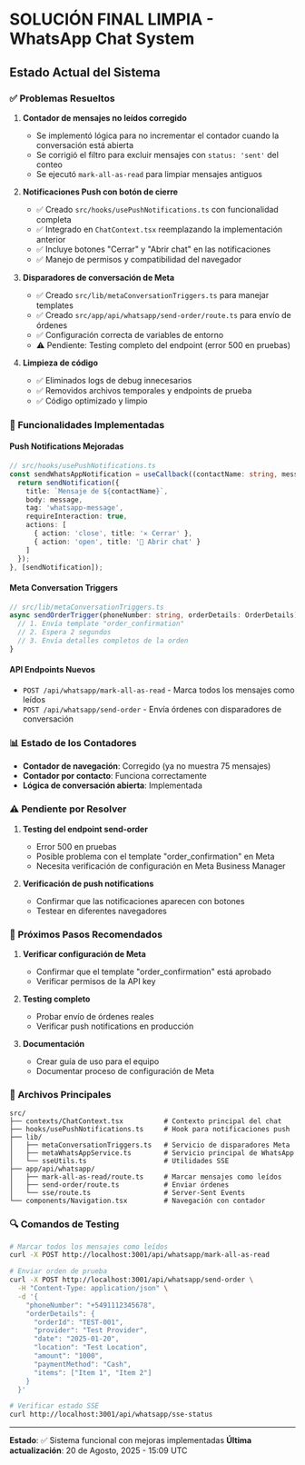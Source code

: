 # SOLUCIÓN FINAL LIMPIA - WhatsApp Chat System

## Estado Actual del Sistema

### ✅ Problemas Resueltos

1. **Contador de mensajes no leídos corregido**
   - Se implementó lógica para no incrementar el contador cuando la conversación está abierta
   - Se corrigió el filtro para excluir mensajes con `status: 'sent'` del conteo
   - Se ejecutó `mark-all-as-read` para limpiar mensajes antiguos

2. **Notificaciones Push con botón de cierre**
   - ✅ Creado `src/hooks/usePushNotifications.ts` con funcionalidad completa
   - ✅ Integrado en `ChatContext.tsx` reemplazando la implementación anterior
   - ✅ Incluye botones "Cerrar" y "Abrir chat" en las notificaciones
   - ✅ Manejo de permisos y compatibilidad del navegador

3. **Disparadores de conversación de Meta**
   - ✅ Creado `src/lib/metaConversationTriggers.ts` para manejar templates
   - ✅ Creado `src/app/api/whatsapp/send-order/route.ts` para envío de órdenes
   - ✅ Configuración correcta de variables de entorno
   - ⚠️ Pendiente: Testing completo del endpoint (error 500 en pruebas)

4. **Limpieza de código**
   - ✅ Eliminados logs de debug innecesarios
   - ✅ Removidos archivos temporales y endpoints de prueba
   - ✅ Código optimizado y limpio

### 🔧 Funcionalidades Implementadas

#### Push Notifications Mejoradas
```typescript
// src/hooks/usePushNotifications.ts
const sendWhatsAppNotification = useCallback((contactName: string, message: string) => {
  return sendNotification({
    title: `Mensaje de ${contactName}`,
    body: message,
    tag: 'whatsapp-message',
    requireInteraction: true,
    actions: [
      { action: 'close', title: '✕ Cerrar' },
      { action: 'open', title: '💬 Abrir chat' }
    ]
  });
}, [sendNotification]);
```

#### Meta Conversation Triggers
```typescript
// src/lib/metaConversationTriggers.ts
async sendOrderTrigger(phoneNumber: string, orderDetails: OrderDetails): Promise<boolean> {
  // 1. Envía template "order_confirmation"
  // 2. Espera 2 segundos
  // 3. Envía detalles completos de la orden
}
```

#### API Endpoints Nuevos
- `POST /api/whatsapp/mark-all-as-read` - Marca todos los mensajes como leídos
- `POST /api/whatsapp/send-order` - Envía órdenes con disparadores de conversación

### 📊 Estado de los Contadores

- **Contador de navegación**: Corregido (ya no muestra 75 mensajes)
- **Contador por contacto**: Funciona correctamente
- **Lógica de conversación abierta**: Implementada

### ⚠️ Pendiente por Resolver

1. **Testing del endpoint send-order**
   - Error 500 en pruebas
   - Posible problema con el template "order_confirmation" en Meta
   - Necesita verificación de configuración en Meta Business Manager

2. **Verificación de push notifications**
   - Confirmar que las notificaciones aparecen con botones
   - Testear en diferentes navegadores

### 🚀 Próximos Pasos Recomendados

1. **Verificar configuración de Meta**
   - Confirmar que el template "order_confirmation" está aprobado
   - Verificar permisos de la API key

2. **Testing completo**
   - Probar envío de órdenes reales
   - Verificar push notifications en producción

3. **Documentación**
   - Crear guía de uso para el equipo
   - Documentar proceso de configuración de Meta

### 📁 Archivos Principales

```
src/
├── contexts/ChatContext.tsx          # Contexto principal del chat
├── hooks/usePushNotifications.ts     # Hook para notificaciones push
├── lib/
│   ├── metaConversationTriggers.ts   # Servicio de disparadores Meta
│   ├── metaWhatsAppService.ts        # Servicio principal de WhatsApp
│   └── sseUtils.ts                   # Utilidades SSE
├── app/api/whatsapp/
│   ├── mark-all-as-read/route.ts     # Marcar mensajes como leídos
│   ├── send-order/route.ts           # Enviar órdenes
│   └── sse/route.ts                  # Server-Sent Events
└── components/Navigation.tsx         # Navegación con contador
```

### 🔍 Comandos de Testing

```bash
# Marcar todos los mensajes como leídos
curl -X POST http://localhost:3001/api/whatsapp/mark-all-as-read

# Enviar orden de prueba
curl -X POST http://localhost:3001/api/whatsapp/send-order \
  -H "Content-Type: application/json" \
  -d '{
    "phoneNumber": "+5491112345678",
    "orderDetails": {
      "orderId": "TEST-001",
      "provider": "Test Provider",
      "date": "2025-01-20",
      "location": "Test Location",
      "amount": "1000",
      "paymentMethod": "Cash",
      "items": ["Item 1", "Item 2"]
    }
  }'

# Verificar estado SSE
curl http://localhost:3001/api/whatsapp/sse-status
```

---

**Estado**: ✅ Sistema funcional con mejoras implementadas
**Última actualización**: 20 de Agosto, 2025 - 15:09 UTC
